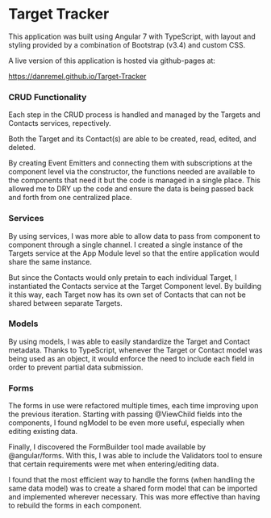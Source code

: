 # Target Tracker

This application was built using Angular 7 with TypeScript, with layout and styling provided by a combination of Bootstrap (v3.4) and custom CSS.

A live version of this application is hosted via github-pages at:

https://danremel.github.io/Target-Tracker

### CRUD Functionality

Each step in the CRUD process is handled and managed by the Targets and Contacts services, repectively.

Both the Target and its Contact(s) are able to be created, read, edited, and deleted.

By creating Event Emitters and connecting them with subscriptions at the component level via the constructor, the functions needed are available to the components that need it but the code is managed in a single place. This allowed me to DRY up the code and ensure the data is being passed back and forth from one centralized place.

### Services

By using services, I was more able to allow data to pass from component to component through a single channel. I created a single instance of the Targets service at the App Module level so that the entire application would share the same instance. 

But since the Contacts would only pretain to each individual Target, I instantiated the Contacts service at the Target Component level. By building it this way, each Target now has its own set of Contacts that can not be shared between separate Targets.

### Models

By using models, I was able to easily standardize the Target and Contact metadata. Thanks to TypeScript, whenever the Target or Contact model was being used as an object, it would enforce the need to include each field in order to prevent partial data submission.

### Forms

The forms in use were refactored multiple times, each time improving upon the previous iteration. Starting with passing @ViewChild fields into the components, I found ngModel to be even more useful, especially when editing existing data.

Finally, I discovered the FormBuilder tool made available by @angular/forms. With this, I was able to include the Validators tool to ensure that certain requirements were met when entering/editing data.

I found that the most efficient way to handle the forms (when handling the same data model) was to create a shared form model that can be imported and implemented wherever necessary. This was more effective than having to rebuild the forms in each component.

